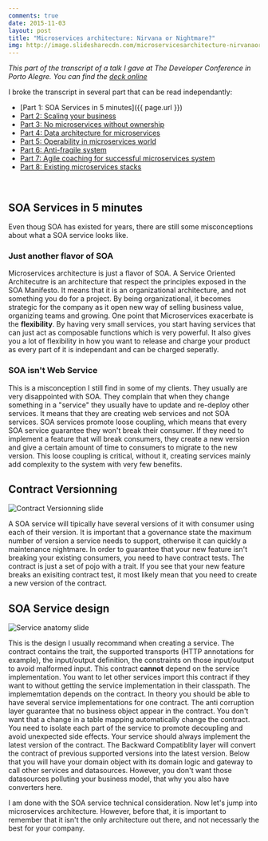 ```yaml
---
comments: true
date: 2015-11-03 
layout: post
title: "Microservices architecture: Nirvana or Nightmare?"
img: http://image.slidesharecdn.com/microservicesarchitecture-nirvanaornightmare-150925232452-lva1-app6891/95/microservices-architecture-nirvana-or-nightmare-1-638.jpg?cb=1443223618
---
```


_This part of the transcript of a talk I gave at The Developer Conference in Porto Alegre. You can find the [deck online](http://www.slideshare.net/toff63/microservices-architecture-nirvana-or-nightmare)_

I broke the transcript in several part that can be read independantly:

* [Part 1: SOA Services in 5 minutes]({{ page.url }})
* [Part 2: Scaling your business](/2015/11/03/Microservices-architecture-Nirvana-or-Nightmare-part-ii.html)
* [Part 3: No microservices without ownership](/2015/11/03/Microservices-architecture-Nirvana-or-Nightmare-part-iii.html)
* [Part 4: Data architecture for microservices](/2015/11/03/Microservices-architecture-Nirvana-or-Nightmare-part-iv.html)
* [Part 5: Operability in  microservices world](/2015/11/03/Microservices-architecture-Nirvana-or-Nightmare-part-v.html)
* [Part 6: Anti-fragile system](/2015/11/03/Microservices-architecture-Nirvana-or-Nightmare-part-vi.html)
* [Part 7: Agile coaching for successful microservices system](/2015/11/03/Microservices-architecture-Nirvana-or-Nightmare-part-vii.html)
* [Part 8: Existing microservices stacks](/2015/11/03/Microservices-architecture-Nirvana-or-Nightmare-part-viii.html)

<br>

## SOA Services in 5 minutes

Even thoug SOA has existed for years, there are still some misconceptions about what a SOA service looks like. 

### Just another flavor of SOA

Microservices architecture is just a flavor of SOA. A Service Oriented Architecutre is an architecture that respect the principles exposed in the SOA Manifesto. It means that it is an organizational architecture, and not something you do for a project. By being organizational, it becomes strategic for the company as it open new way of selling business value, organizing teams and growing. One point that Microservices exacerbate is the __flexibility__. By having very small services, you start having services that can just act as composable functions which is very powerful. It also gives you a lot of flexibility in how you want to release and charge your product as every part of it is independant and can be charged seperatly. 

### SOA isn't Web Service

This is a misconception I still find in some of my clients. They usually are very disappointed with SOA. They complain that when they change something in a  "service" they usually have to update and re-deploy other services. It means that they are creating web services and not SOA services. SOA services promote loose coupling, which means that every SOA service guarantee they won't break their consumer. If they need to implement a feature that will break consumers, they create a new version and give a certain amount of time to consumers to migrate to the new version. This loose coupling is critical, without it, creating services mainly add complexity to the system with very few benefits.

## Contract Versionning

![Contract Versionning slide](http://image.slidesharecdn.com/microservicesarchitecture-nirvanaornightmare-150925232452-lva1-app6891/95/microservices-architecture-nirvana-or-nightmare-7-638.jpg?cb=1443223618)

A SOA service will tipically have several versions of it with consumer using each of their version. It is important that a governance state the maximum number of version a service needs to support, otherwise it can quickly a maintenance nightmare. In order to guarantee that your new feature isn't breaking your existing consumers, you need to have contract tests. The contract is just a set of pojo with a trait. If you see that your new feature breaks an exisiting contract test, it most likely mean that you need to create a new version of the contract.

## SOA Service design

![Service anatomy slide](http://image.slidesharecdn.com/microservicesarchitecture-nirvanaornightmare-150925232452-lva1-app6891/95/microservices-architecture-nirvana-or-nightmare-8-638.jpg?cb=1443223618)

This is the design I usually recommand when creating a service. The contract contains the trait, the supported transports (HTTP annotations for example), the input/output definition, the constraints on those input/output to avoid malformed input. This contract __cannot__ depend on the service implementation. You want to let other services import this contract if they want to without getting the service implementation in their classpath. The implememtation depends on the contract. In theory you should be able to have several service implementations for one contract. The anti corruption layer guarantee that no business object appear in the contract. You don't want that a change in a table mapping automatically change the contract. You need to isolate each part of the service to promote decoupling and avoid unexpected side effects. Your service should always implement the latest version of the contract. The Backward Compatiblity layer will convert the contract of previous supported versions into the latest version. Below that you will have your domain object with its domain logic and gateway to call other services and datasources. However, you don't want those datasources polluting your business model, that why you also have converters here.


I am done with the SOA service technical consideration. Now let's jump into microservices architecture. However, before that, it is important to remember that it isn't the only architecture out there, and not necessarly the best for your company.
